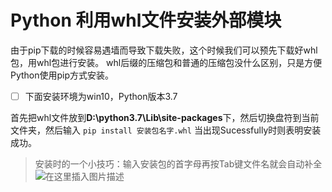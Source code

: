 # Python 利用whl文件安装外部模块

由于pip下载的时候容易遇墙而导致下载失败，这个时候我们可以预先下载好whl包，用whl包进行安装。
whl后缀的压缩包和普通的压缩包没什么区别，只是方便Python使用pip方式安装。

 - [ ] 下面安装环境为win10，Python版本3.7

 首先把whl文件放到**D:\python3.7\Lib\site-packages**下，然后切换盘符到当前文件夹，然后输入
 `pip install 安装包名字.whl`
当出现Sucessfully时则表明安装成功。

> 安装时的一个小技巧：输入安装包的首字母再按Tab键文件名就会自动补全
> ![在这里插入图片描述](http://blog-img-figure.oss-cn-chengdu.aliyuncs.com/img/20191114001506717.png)

